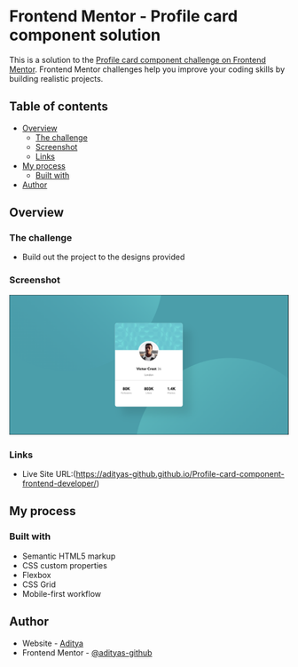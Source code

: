 # Frontend Mentor - Profile card component solution

This is a solution to the [Profile card component challenge on Frontend Mentor](https://www.frontendmentor.io/challenges/profile-card-component-cfArpWshJ). Frontend Mentor challenges help you improve your coding skills by building realistic projects. 

## Table of contents

- [Overview](#overview)
  - [The challenge](#the-challenge)
  - [Screenshot](#screenshot)
  - [Links](#links)
- [My process](#my-process)
  - [Built with](#built-with)
- [Author](#author)
## Overview

### The challenge

- Build out the project to the designs provided

### Screenshot

![](./images/Screenshot.png)

### Links
- Live Site URL:(https://adityas-github.github.io/Profile-card-component-frontend-developer/)

## My process

### Built with

- Semantic HTML5 markup
- CSS custom properties
- Flexbox
- CSS Grid
- Mobile-first workflow


## Author

- Website - [Aditya](https://github.com/adityas-github)
- Frontend Mentor - [@adityas-github](https://www.frontendmentor.io/profile/adityas-github)
